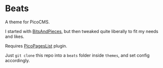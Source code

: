 # Beats

A theme for PicoCMS.

I started with [BitsAndPieces](https://github.com/9hax/Bits-and-Pieces-Theme-for-Pico), but then tweaked quite liberally to fit my needs and likes.

Requires [PicoPagesList](https://github.com/xurxodiz/pico-pages-list) plugin.

Just `git clone` this repo into a `beats` folder inside `themes`, and set config accordingly.